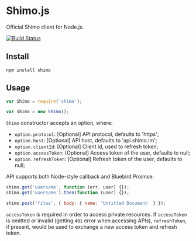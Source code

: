# Shimo.js
Official Shimo client for Node.js.

[![Build Status](https://travis-ci.org/shimohq/shimo.js.svg?branch=master)](https://travis-ci.org/shimohq/shimo.js)

## Install

```shell
npm install shimo
```

## Usage

```javascript
var Shimo = require('shimo');

var shimo = new Shimo();
```

`Shimo` constructor accepts an option, where:

* `option.protocol`: [Optional] API protocol, defaults to 'https';
* `option.host`: [Optional] API host, defaults to 'api.shimo.im';
* `option.clientId`: [Optional] Client id, used to refresh token;
* `option.accessToken`: [Optional] Access token of the user, defaults to null;
* `option.refreshToken`: [Optional] Refresh token of the user, defaults to null;

API supports both Node-style callback and Bluebird Proimse:

```javascript
shimo.get('users/me', function (err, user) {});
shimo.get('users/me').then(function (user) {});

shimo.post('files', { body: { name: 'Untitled Document' } });
```

`accessToken` is required in order to access private resources. If `accessToken` is omitted or invalid (getting `401` error when accessing APIs), `refreshToken`, if present, would be used to exchange a new access token and refresh token.
